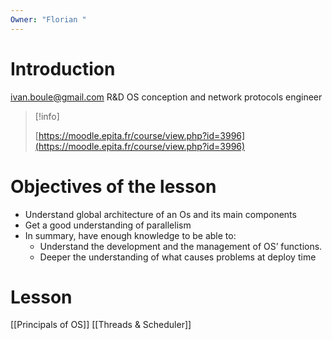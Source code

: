 ```yaml
---
Owner: "Florian "
---
```

# Introduction
ivan.boule@gmail.com
R&D OS conception and network protocols engineer

> [!info]  
>  
> [https://moodle.epita.fr/course/view.php?id=3996](https://moodle.epita.fr/course/view.php?id=3996)  
# Objectives of the lesson
- Understand global architecture of an Os and its main components
- Get a good understanding of parallelism
- In summary, have enough knowledge to be able to:
    - Understand the development and the management of OS’ functions.
    - Deeper the understanding of what causes problems at deploy time
# Lesson
[[Principals of OS]]
[[Threads & Scheduler]]